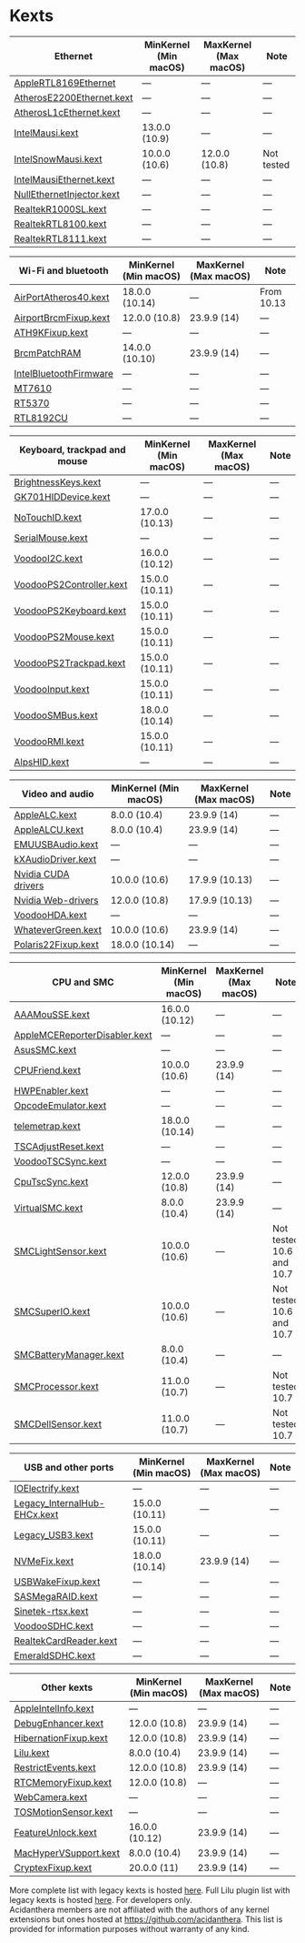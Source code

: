Kexts
=====

| Ethernet | MinKernel (Min macOS) | MaxKernel (Max macOS) | Note |
|----------|-----------------------|-----------------------|------|
| [AppleRTL8169Ethernet](https://www.realtek.com/en/directly-download) | — | — | — |
| [AtherosE2200Ethernet.kext](https://github.com/Mieze/AtherosE2200Ethernet) | — | — | — |
| [AtherosL1cEthernet.kext](https://github.com/al3xtjames/AtherosL1cEthernet) | — | — | — |
| [IntelMausi.kext](https://github.com/acidanthera/IntelMausi) | 13.0.0 (10.9) | — | — |
| [IntelSnowMausi.kext](https://github.com/acidanthera/IntelMausi) | 10.0.0 (10.6) | 12.0.0 (10.8) | Not tested |
| [IntelMausiEthernet.kext](https://github.com/Mieze/IntelMausiEthernet) | — | — | — |
| [NullEthernetInjector.kext](https://github.com/RehabMan/OS-X-Null-Ethernet) | — | — | — |
| [RealtekR1000SL.kext](https://github.com/SergeySlice/RealtekLANv3) | — | — | — |
| [RealtekRTL8100.kext](https://github.com/Mieze/RealtekRTL8100) | — | — | — |
| [RealtekRTL8111.kext](https://github.com/Mieze/RTL8111_driver_for_OS_X) | — | — | — |

| Wi-Fi and bluetooth | MinKernel (Min macOS) | MaxKernel (Max macOS) | Note |
|---------------------|-----------------------|-----------------------|------|
| [AirPortAtheros40.kext](https://i.applelife.ru/2018/12/442854_AirPortAtheros40.kext.zip) | 18.0.0 (10.14) | — | From 10.13 |
| [AirportBrcmFixup.kext](https://github.com/acidanthera/AirportBrcmFixup) | 12.0.0 (10.8) | 23.9.9 (14) | — |
| [ATH9KFixup.kext](https://github.com/chunnann/ATH9KFixup) | — | — | — |
| [BrcmPatchRAM](https://github.com/acidanthera/BrcmPatchRAM) | 14.0.0 (10.10) | 23.9.9 (14) | — |
| [IntelBluetoothFirmware](https://github.com/zxystd/IntelBluetoothFirmware) | — | — | — |
| [MT7610](https://d86o2zu8ugzlg.cloudfront.net/mediatek-craft/drivers/MT7612_7610U_D5.0.1.25_SDK1.0.2.18_UI5.0.0.27_20151209.zip) | — | — | — |
| [RT5370](https://d86o2zu8ugzlg.cloudfront.net/mediatek-craft/drivers/RTUSB_D2870-4.2.9.2_UI-4.0.9.6_2013_11_29.zip) | — | — | — |
| [RTL8192CU](https://drive.google.com/file/d/1ZtdMqlvKBbHULJhl1u9omuLOy6j0vx48/view?usp=sharing) | — | — | — |

| Keyboard, trackpad and mouse | MinKernel (Min macOS) | MaxKernel (Max macOS) | Note |
|------------------------------|-----------------------|-----------------------|------|
| [BrightnessKeys.kext](https://github.com/acidanthera/BrightnessKeys) | — | — | — |
| [GK701HIDDevice.kext](https://github.com/osy86/GK701HIDDevice) | — | — | — |
| [NoTouchID.kext](https://github.com/al3xtjames/NoTouchID) | 17.0.0 (10.13) | — | — |
| [SerialMouse.kext](https://github.com/Goldfish64/SerialMouse) | — | — | — |
| [VoodooI2C.kext](https://github.com/VoodooI2C/VoodooI2C) | 16.0.0 (10.12) | — | — |
| [VoodooPS2Controller.kext](https://github.com/acidanthera/VoodooPS2) | 15.0.0 (10.11) | — | — |
| [VoodooPS2Keyboard.kext](https://github.com/acidanthera/VoodooPS2) | 15.0.0 (10.11) | — | — |
| [VoodooPS2Mouse.kext](https://github.com/acidanthera/VoodooPS2) | 15.0.0 (10.11) | — | — |
| [VoodooPS2Trackpad.kext](https://github.com/acidanthera/VoodooPS2) | 15.0.0 (10.11) | — | — |
| [VoodooInput.kext](https://github.com/acidanthera/VoodooInput) | 15.0.0 (10.11) | — | — |
| [VoodooSMBus.kext](https://github.com/leo-labs/VoodooSMBus) | 18.0.0 (10.14) | — | — |
| [VoodooRMI.kext](https://github.com/VoodooSMBus/VoodooRMI) | 15.0.0 (10.11) | — | — |
| [AlpsHID.kext](https://github.com/blankmac/AlpsHID) | — | — | — |

| Video and audio | MinKernel (Min macOS) | MaxKernel (Max macOS) | Note |
|-----------------|-----------------------|-----------------------|------|
| [AppleALC.kext](https://github.com/acidanthera/AppleALC) | 8.0.0 (10.4) | 23.9.9 (14) | — |
| [AppleALCU.kext](https://github.com/acidanthera/AppleALC) | 8.0.0 (10.4) | 23.9.9 (14) | — |
| [EMUUSBAudio.kext](https://github.com/Wouter1/EMU-driver) | — | — | — |
| [kXAudioDriver.kext](https://github.com/kxproject/kx-audio-driver) | — | — | — |
| [Nvidia CUDA drivers](https://www.nvidia.com/object/mac-driver-archive.html) | 10.0.0 (10.6) | 17.9.9 (10.13) | — |
| [Nvidia Web-drivers](https://gfe.nvidia.com/mac-update) | 12.0.0 (10.8) | 17.9.9 (10.13) | — |
| [VoodooHDA.kext](https://sourceforge.net/projects/voodoohda/) | — | — | — |
| [WhateverGreen.kext](https://github.com/acidanthera/WhateverGreen) | 10.0.0 (10.6) | 23.9.9 (14) | — |
| [Polaris22Fixup.kext](https://github.com/osy86/Polaris22Fixup) | 18.0.0 (10.14) | — | — |

| CPU and SMC | MinKernel (Min macOS) | MaxKernel (Max macOS) | Note |
|-------------|-----------------------|-----------------------|------|
| [AAAMouSSE.kext](https://forums.macrumors.com/threads/mp3-1-others-sse-4-2-emulation-to-enable-amd-metal-driver.2206682/) | 16.0.0 (10.12) | — | — |
| [AppleMCEReporterDisabler.kext](https://github.com/acidanthera/bugtracker/issues/424#issuecomment-535624313) | — | — | — |
| [AsusSMC.kext](https://github.com/hieplpvip/AsusSMC) | — | — | — |
| [CPUFriend.kext](https://github.com/acidanthera/CPUFriend) | 10.0.0 (10.6) | 23.9.9 (14) | — |
| [HWPEnabler.kext](https://github.com/headkaze/HWPEnable) | — | — | — |
| [OpcodeEmulator.kext](https://www.insanelymac.com/forum/topic/329704-opcode-emulator-opemu-plug-in-project/) | — | — | — |
| [telemetrap.kext](https://forums.macrumors.com/posts/28447707) | 18.0.0 (10.14) | — | — |
| [TSCAdjustReset.kext](https://github.com/interferenc/TSCAdjustReset) | — | — | — |
| [VoodooTSCSync.kext](https://github.com/RehabMan/VoodooTSCSync) | — | — | — |
| [CpuTscSync.kext](https://github.com/acidanthera/CpuTscSync) | 12.0.0 (10.8) | 23.9.9 (14) | — |
| [VirtualSMC.kext](https://github.com/acidanthera/VirtualSMC) | 8.0.0 (10.4) | 23.9.9 (14) | — |
| [SMCLightSensor.kext](https://github.com/acidanthera/VirtualSMC) | 10.0.0 (10.6) | — | Not tested 10.6 and 10.7 |
| [SMCSuperIO.kext](https://github.com/acidanthera/VirtualSMC) | 10.0.0 (10.6) | — | Not tested 10.6 and 10.7 |
| [SMCBatteryManager.kext](https://github.com/acidanthera/VirtualSMC) | 8.0.0 (10.4) | — | — |
| [SMCProcessor.kext](https://github.com/acidanthera/VirtualSMC) | 11.0.0 (10.7) | — | Not tested 10.7 |
| [SMCDellSensor.kext](https://github.com/acidanthera/VirtualSMC) | 11.0.0 (10.7) | — | Not tested 10.7 |

| USB and other ports | MinKernel (Min macOS) | MaxKernel (Max macOS) | Note |
|---------------------|-----------------------|-----------------------|------|
| [IOElectrify.kext](https://github.com/the-darkvoid/macOS-IOElectrify) | — | — | — |
| [Legacy_InternalHub-EHCx.kext](https://applelife.ru/posts/537459) | 15.0.0 (10.11) | — | — |
| [Legacy_USB3.kext](https://applelife.ru/posts/537459) | 15.0.0 (10.11) | — | — |
| [NVMeFix.kext](https://github.com/acidanthera/NVMeFix) | 18.0.0 (10.14) | 23.9.9 (14) | — |
| [USBWakeFixup.kext](https://github.com/osy86/USBWakeFixup) | — | — | — |
| [SASMegaRAID.kext](https://github.com/dukzcry/osx-goodies) | — | — | — |
| [Sinetek-rtsx.kext](https://www.insanelymac.com/forum/topic/321080-sineteks-driver-for-realtek-rtsx-sdhc-card-readers/?do=findComment&comment=2376387) | — | — | — |
| [VoodooSDHC.kext](https://github.com/lvs1974/VoodooSDHCMod) | — | — | — |
| [RealtekCardReader.kext](https://github.com/0xFireWolf/RealtekCardReader) | — | — | — |
| [EmeraldSDHC.kext](https://github.com/acidanthera/EmeraldSDHC) | — | — | — |

| Other kexts | MinKernel (Min macOS) | MaxKernel (Max macOS) | Note |
|-------------|-----------------------|-----------------------|------|
| [AppleIntelInfo.kext](https://github.com/headkaze/AppleIntelInfo) | — | — | — |
| [DebugEnhancer.kext](https://github.com/acidanthera/DebugEnhancer) | 12.0.0 (10.8) | 23.9.9 (14) | — |
| [HibernationFixup.kext](https://github.com/acidanthera/HibernationFixup) | 12.0.0 (10.8) | 23.9.9 (14) | — |
| [Lilu.kext](https://github.com/acidanthera/Lilu) | 8.0.0 (10.4) | 23.9.9 (14) | — |
| [RestrictEvents.kext](https://github.com/acidanthera/RestrictEvents) | 12.0.0 (10.8) | 23.9.9 (14) | — |
| [RTCMemoryFixup.kext](https://github.com/lvs1974/RTCMemoryFixup) | 12.0.0 (10.8) | — | — |
| [WebCamera.kext](https://www.applelife.ru/threads/asus-x550vc-i-asus-x550cc.41752/page-130#post-593586) | — | — | — |
| [TOSMotionSensor.kext](https://github.com/jslegendre/TOSMotionSensor) | — | — | — |
| [FeatureUnlock.kext](https://github.com/acidanthera/FeatureUnlock) | 16.0.0 (10.12) | 23.9.9 (14) | — |
| [MacHyperVSupport.kext](https://github.com/acidanthera/MacHyperVSupport) | 8.0.0 (10.4) | 23.9.9 (14) | — |
| [CryptexFixup.kext](https://github.com/acidanthera/CryptexFixup) | 20.0.0 (11) | 23.9.9 (14) | — |

More complete list with legacy kexts is hosted [here](https://docs.google.com/spreadsheets/d/15S-ocrkm_VTUJpKxNII-YUyQFd5VYdjbe0DHlZVCQyM). Full Lilu plugin list with legacy kexts is hosted [here](https://github.com/acidanthera/Lilu/blob/master/KnownPlugins.md). For developers only.   
Acidanthera members are not affiliated with the authors of any kernel extensions but ones hosted at https://github.com/acidanthera. This list is provided for information purposes without warranty of any kind.  

